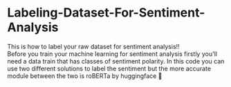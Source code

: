 # Labeling-Dataset-For-Sentiment-Analysis
This is how to label your raw dataset for sentiment analysis!! </br>
Before you train your machine learning for sentiment analysis firstly you'll need a data train that has classes of sentiment polarity.
In this code you can use two different solutions to label the sentiment but the more accurate module between the two is roBERTa by huggingface 🤗
